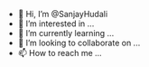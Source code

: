 - 👋 Hi, I’m @SanjayHudali
- 👀 I’m interested in ...
- 🌱 I’m currently learning ...
- 💞️ I’m looking to collaborate on ...
- 📫 How to reach me ...

<!---
SanjayHudali/SanjayHudali is a ✨ special ✨ repository because its `README.md` (this file) appears on your GitHub profile.
You can click the Preview link to take a look at your changes.
--->
